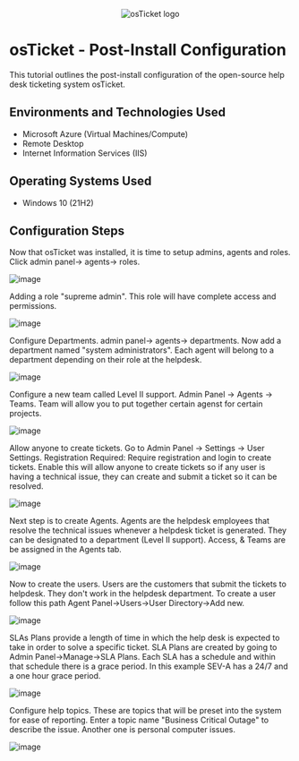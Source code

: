 <p align="center">
<img src="https://i.imgur.com/Clzj7Xs.png" alt="osTicket logo"/>
</p>

<h1>osTicket - Post-Install Configuration</h1>
This tutorial outlines the post-install configuration of the open-source help desk ticketing system osTicket.<br />




<h2>Environments and Technologies Used</h2>

- Microsoft Azure (Virtual Machines/Compute)
- Remote Desktop
- Internet Information Services (IIS)

<h2>Operating Systems Used </h2>

- Windows 10</b> (21H2)


<h2>Configuration Steps</h2>

Now that osTicket was installed, it is time to setup admins, agents and roles. Click admin panel-> agents-> roles. 

![image](https://github.com/AntIT-1/post-install-config/assets/141161539/4c4a5a5f-4d3f-42b9-8bea-67ffbc37aea1)

Adding a role "supreme admin". This role will have complete access and permissions. 

![image](https://github.com/AntIT-1/post-install-config/assets/141161539/bfe0bf4b-a550-4704-b2fa-509e003c2131)

Configure Departments. admin panel-> agents-> departments. Now add a department named "system administrators". Each agent will belong to a department depending on their role at the helpdesk. 

![image](https://github.com/AntIT-1/post-install-config/assets/141161539/4ee8f416-d685-47b5-a623-239cfd5d1812)

Configure a new team called Level II support. Admin Panel -> Agents -> Teams. Team will allow you to put together certain agenst for certain projects.

![image](https://github.com/AntIT-1/post-install-config/assets/141161539/b618a67d-5281-4b3a-b6b4-9566b7e685c2)

Allow anyone to create tickets. Go to Admin Panel -> Settings -> User Settings. Registration Required: Require registration and login to create tickets. Enable this will allow anyone to create tickets so if any user is having a technical issue, they can create and submit a ticket so it can be resolved. 

![image](https://github.com/AntIT-1/post-install-config/assets/141161539/6732ce77-a49b-4d48-87ae-129b52488ec4)

Next step is to create Agents. Agents are the helpdesk employees that resolve the technical issues whenever a helpdesk ticket is generated. They can be designated to a department (Level II support). Access, & Teams are be assigned in the Agents tab.

![image](https://github.com/AntIT-1/post-install-config/assets/141161539/906d258c-ee18-4c3f-94d9-facbc2b40cc6)

Now to create the users. Users are the customers that submit the tickets to helpdesk. They don't work in the helpdesk department. To create a user follow this path Agent Panel->Users->User Directory->Add new.

![image](https://github.com/AntIT-1/post-install-config/assets/141161539/f5a4fcaa-8347-4c37-a602-f60f3f62079b)

SLAs Plans provide a length of time in which the help desk is expected to take in order to solve a specific ticket. SLA Plans are created by going to Admin Panel->Manage->SLA Plans. Each SLA has a schedule and within that schedule there is a grace period. In this example SEV-A has a 24/7 and a one hour grace period.

![image](https://github.com/AntIT-1/post-install-config/assets/141161539/37e0fcb6-6bf1-47ad-982d-0269c29563ed)


Configure help topics. These are topics that will be preset into the system for ease of reporting. Enter a topic name "Business Critical Outage" to describe the issue. Another one is personal computer issues. 

![image](https://github.com/AntIT-1/post-install-config/assets/141161539/022695fa-9231-48a1-bed6-fbf1709e10f0)





